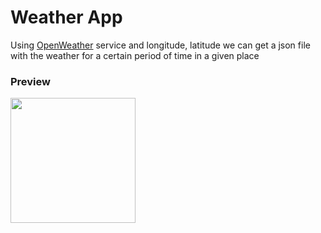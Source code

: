 # Weather App
Using [OpenWeather](https://openweathermap.org/) service and longitude, latitude we can get a json file with the weather for a certain period of time in a given place

### Preview
<img src="https://github.com/xanewelius/Weather/assets/91137341/ee4e1115-d818-49fc-ab8d-6058c1c08c82" width="200">
